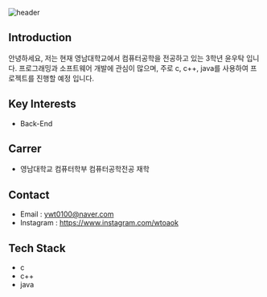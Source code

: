 

<!--
### Hi there 👋

**yoonwootak/yoonwootak** is a ✨ _special_ ✨ repository because its `README.md` (this file) appears on your GitHub profile.

Here are some ideas to get you started:

- 🔭 I’m currently working on ...
- 🌱 I’m currently learning ...
- 👯 I’m looking to collaborate on ...
- 🤔 I’m looking for help with ...
- 💬 Ask me about ...
- 📫 How to reach me: ...
- 😄 Pronouns: ...
- ⚡ Fun fact: ...
-->

![header](https://capsule-render.vercel.app/api?type=waving&color=E3A6AE&textBg=f7f5f5&fontColor=363636&text=WOOTAK'S%20GITHUB)

## Introduction
안녕하세요, 저는 현재 영남대학교에서 컴퓨터공학을 전공하고 있는 3학년 윤우탁 입니다.
프로그래밍과 소프트웨어 개발에 관심이 많으며, 주로 c, c++, java를 사용하여 프로젝트를 진행할 예정 입니다.

## Key Interests
- Back-End

## Carrer
- 영남대학교 컴퓨터학부 컴퓨터공학전공 재학

## Contact
- Email : ywt0100@naver.com
- Instagram : https://www.instagram.com/wtoaok

## Tech Stack
- c
- c++
- java
